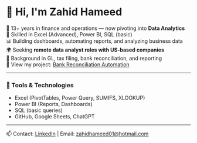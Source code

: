 # 👋 Hi, I'm Zahid Hameed

🎯 13+ years in finance and operations — now pivoting into **Data Analytics**  
🧮 Skilled in Excel (Advanced), Power BI, SQL (basic)  
📊 Building dashboards, automating reports, and analyzing business data  
🌍 Seeking **remote data analyst roles with US-based companies**  
💼 Background in GL, tax filing, bank reconciliation, and reporting  
📁 View my project: [Bank Reconciliation Automation](https://github.com/YOURUSERNAME/bank-reconciliation-automation)

---

### 🔧 Tools & Technologies

- Excel (PivotTables, Power Query, SUMIFS, XLOOKUP)
- Power BI (Reports, Dashboards)
- SQL (basic queries)
- GitHub, Google Sheets, ChatGPT

---

📫 Contact: [LinkedIn](https://linkedin.com/in/zahid-hameed-pk) | Email: zahidhameed01@hotmail.com
